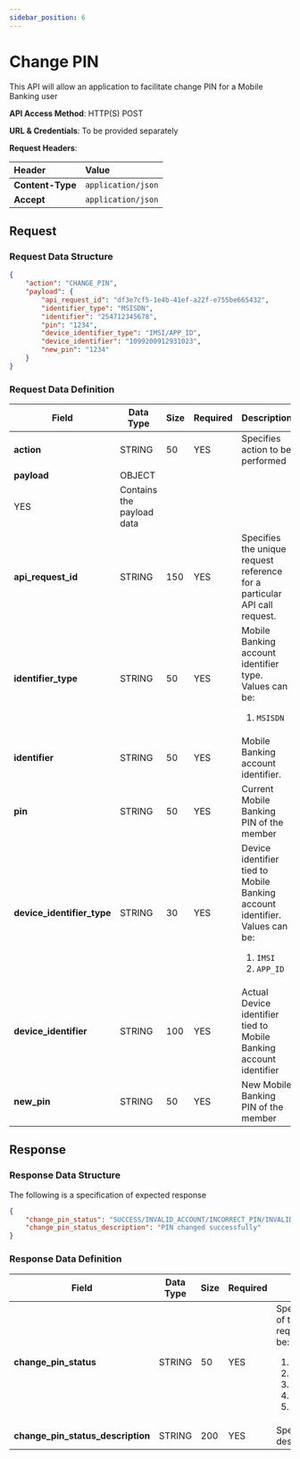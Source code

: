 ```yaml
---
sidebar_position: 6
---
```


# Change PIN

This API will allow an application to facilitate change PIN for a Mobile Banking user

__API Access Method__: HTTP(S) POST<br/>

__URL & Credentials__: To be provided separately<br/>

__Request Headers__:<br/>

|  Header    |  Value     | 
| :----- | :---------- |
|  __Content-Type__     |  ```application/json``` |
|  __Accept__     |  ```application/json``` |

## Request

### Request Data Structure

```json
{
	"action": "CHANGE_PIN",
	"payload": {
        "api_request_id": "df3e7cf5-1e4b-41ef-a22f-e755be665432",
        "identifier_type": "MSISDN",
        "identifier": "254712345678",
        "pin": "1234",
        "device_identifier_type": "IMSI/APP_ID",
        "device_identifier": "1099200912931023",
        "new_pin": "1234"
	}
}
```

### Request Data Definition

| **Field** | **Data Type** | **Size** | **Required** | **Description** |
| --- | --- | --- | --- | --- |
| **action** | STRING | 50 | YES | Specifies action to be performed |
| **payload** | OBJECT |
| YES | Contains the payload data |
| **api_request_id** | STRING | 150 | YES | Specifies the unique request reference for a particular API call request. |
| **identifier_type** | STRING | 50 | YES | Mobile Banking account identifier type. Values can be:<ol><li>```MSISDN```</li></ol> |
| **identifier** | STRING | 50 | YES | Mobile Banking account identifier. | 
| **pin** | STRING | 50 | YES | Current Mobile Banking PIN of the member | 
| **device_identifier_type** | STRING | 30 | YES | Device identifier tied to Mobile Banking account identifier. Values can be:<ol><li>```IMSI```</li><li>```APP_ID```</li></ol> |
| **device_identifier** | STRING | 100 | YES | Actual Device identifier tied to Mobile Banking account identifier | 
| **new_pin** | STRING | 50 | YES | New Mobile Banking PIN of the member |

## Response

### Response Data Structure

The following is a specification of expected response

```json
{
	"change_pin_status": "SUCCESS/INVALID_ACCOUNT/INCORRECT_PIN/INVALID_NEW_PIN/ERROR",
	"change_pin_status_description": "PIN changed successfully"
}
```

### Response Data Definition

| **Field** | **Data Type** | **Size** | **Required** | **Description** |
| --- | --- | --- | --- | --- |
| **change_pin_status** | STRING | 50 | YES | Specifies the status of the requestValues can be:<ol><li>```SUCCESS```</li><li>```INVALID_ACCOUNT```</li><li>```INCORRECT_PIN```</li><li>```INVALID_NEW_PIN```</li><li>```ERROR```</li></ol> |
| **change_pin_status_description** | STRING | 200 | YES | Specifies the status description |
